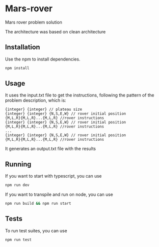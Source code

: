 # Mars-rover

Mars rover problem solution

The architecture was based on clean architecture

## Installation

Use the npm to install dependencies.

```bash
npm install
```

## Usage

It uses the input.txt file to get the instructions, following the pattern of the problem description, which is:

```
{integer} {integer} // plateau size
{integer} {integer} {N,S,E,W} // rover initial position
{M,L,R}{M,L,R}...{M,L,R} //rover instructions
{integer} {integer} {N,S,E,W} // rover initial position
{M,L,R}{M,L,R}...{M,L,R} //rover instructions
...
{integer} {integer} {N,S,E,W} // rover initial position
{M,L,R}{M,L,R}...{M,L,R} //rover instructions
```

It generates an output.txt file with the results


## Running
If you want to start with typescript, you can use 

```bash
npm run dev
```

If you want to transpile and run on node, you can use

```bash
npm run build && npm run start
```

## Tests
To run test suites, you can use
```bash
npm run test
```